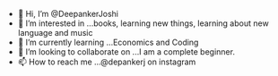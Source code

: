 - 👋 Hi, I’m @DeepankerJoshi
- 👀 I’m interested in ...books, learning new things, learning about new language and music
- 🌱 I’m currently learning ...Economics and Coding
- 💞️ I’m looking to collaborate on ...I am a complete beginner.
- 📫 How to reach me ...@depankerj on instagram

<!---
DeepankerJoshi/DeepankerJoshi is a ✨ special ✨ repository because its `README.md` (this file) appears on your GitHub profile.
You can click the Preview link to take a look at your changes.
--->
